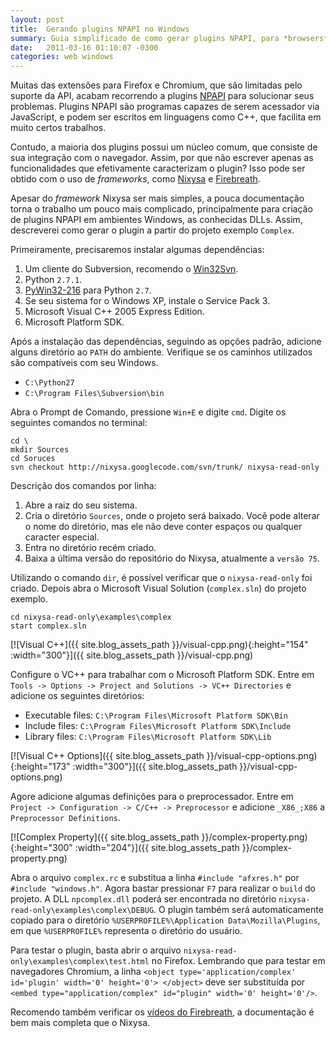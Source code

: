 ```yaml
---
layout: post
title:  Gerando plugins NPAPI no Windows
summary: Guia simplificado de como gerar plugins NPAPI, para *browsers* como Chrome e Firefox, no Windows.
date:   2011-03-16 01:10:07 -0300
categories: web windows
---
```


Muitas das extensões para Firefox e Chromium, que são limitadas pelo suporte da API, acabam recorrendo a plugins [NPAPI][npapi] para solucionar seus problemas. Plugins NPAPI são programas capazes de serem acessador via JavaScript, e podem ser escritos em linguagens como C++, que facilita em muito certos trabalhos.

Contudo, a maioria dos plugins possui um núcleo comum, que consiste de sua integração com o navegador. Assim, por que não escrever apenas as funcionalidades que efetivamente caracterizam o plugin? Isso pode ser obtido com o uso de *frameworks*, como [Nixysa][nixysa] e [Firebreath][firebreath].

Apesar do *framework* Nixysa ser mais simples, a pouca documentação torna o trabalho um pouco mais complicado, principalmente para criação de plugins NPAPI em ambientes Windows, as conhecidas DLLs. Assim, descreverei como gerar o plugin a partir do projeto exemplo `Complex`.

Primeiramente, precisaremos instalar algumas dependências:

1. Um cliente do Subversion, recomendo o [Win32Svn][win32-svn].
2. Python `2.7.1`.
3. [PyWin32-216][py-win32] para Python `2.7`.
4. Se seu sistema for o Windows XP, instale o Service Pack 3.
5. Microsoft Visual C++ 2005 Express Edition.
6. Microsoft Platform SDK.

Após a instalação das dependências, seguindo as opções padrão, adicione alguns diretório ao `PATH` do ambiente. Verifique se os caminhos utilizados são compatíveis com seu Windows.

* `C:\Python27`
* `C:\Program Files\Subversion\bin`

Abra o Prompt de Comando, pressione `Win+E` e digite `cmd`. Digite os seguintes comandos no terminal:

~~~
cd \
mkdir Sources
cd Soruces
svn checkout http://nixysa.googlecode.com/svn/trunk/ nixysa-read-only
~~~

Descrição dos comandos por linha:

1. Abre a raiz do seu sistema.
2. Cria o diretório `Sources`, onde o projeto será baixado. Você pode alterar o nome do diretório, mas ele não deve conter espaços ou qualquer caracter especial.
3. Entra no diretório recém criado.
4. Baixa a última versão do repositório do Nixysa, atualmente a `versão 75`.

Utilizando o comando `dir`, é possível verificar que o `nixysa-read-only` foi criado. Depois abra o Microsoft Visual Solution (`complex.sln`) do projeto exemplo.

~~~
cd nixysa-read-only\examples\complex
start complex.sln
~~~

[![Visual C++]({{ site.blog_assets_path }}/visual-cpp.png){:height="154" :width="300"}]({{ site.blog_assets_path }}/visual-cpp.png)

Configure o VC++ para trabalhar com o Microsoft Platform SDK. Entre em `Tools -> Options -> Project and Solutions -> VC++ Directories` e adicione os seguintes diretórios:

* Executable files: `C:\Program Files\Microsoft Platform SDK\Bin`
* Include files: `C:\Program Files\Microsoft Platform SDK\Include`
* Library files: `C:\Program Files\Microsoft Platform SDK\Lib`

[![Visual C++ Options]({{ site.blog_assets_path }}/visual-cpp-options.png){:height="173" :width="300"}]({{ site.blog_assets_path }}/visual-cpp-options.png)

Agore adicione algumas definições para o preprocessador. Entre em `Project -> Configuration -> C/C++ -> Preprocessor` e adicione `_X86_;X86` a `Preprocessor Definitions`.

[![Complex Property]({{ site.blog_assets_path }}/complex-property.png){:height="300" :width="204"}]({{ site.blog_assets_path }}/complex-property.png)

Abra o arquivo `complex.rc` e substitua a linha `#include "afxres.h"` por `#include "windows.h"`. Agora bastar pressionar `F7` para realizar o `build` do projeto. A DLL `npcomplex.dll` poderá ser encontrada no diretório `nixysa-read-only\examples\complex\DEBUG`. O plugin também será automaticamente copiado para o diretório `%USERPROFILE%\Application Data\Mozilla\Plugins`, em que `%USERPROFILE%` representa o diretório do usuário.

Para testar o plugin, basta abrir o arquivo `nixysa-read-only\examples\complex\test.html` no Firefox. Lembrando que para testar em navegadores Chromium, a linha `<object type='application/complex' id='plugin' width='0' height='0'> </object>` deve ser substituída por `<embed type="application/complex" id="plugin" width='0' height='0'/>`.

Recomendo também verificar os [vídeos do Firebreath][firebreath-videos], a documentação é bem mais completa que o Nixysa.

[npapi]:             http://en.wikipedia.org/wiki/NPAPI
[nixysa]:            http://nixysa.googlecode.com
[firebreath]:        http://firebreath.googlecode.com
[win32-svn]:         http://win32svn.sourceforge.net
[py-win32]:          http://sourceforge.net/projects/pywin32
[firebreath-videos]: http://www.firebreath.org/display/documentation/Video+Tutorials

